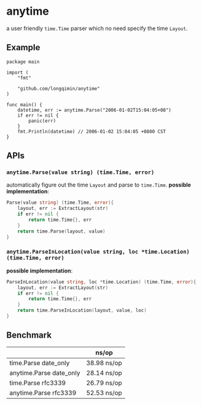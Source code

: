 # anytime

a user friendly `time.Time` parser which no need specify the time `Layout`.

## Example

```
package main

import (
	"fmt"

	"github.com/longqimin/anytime"
)

func main() {
	datetime, err := anytime.Parse("2006-01-02T15:04:05+08")
	if err != nil {
		panic(err)
	}
	fmt.Println(datetime) // 2006-01-02 15:04:05 +0800 CST
}
```

## APIs

### `anytime.Parse(value string) (time.Time, error)`

automatically figure out the time `Layout` and parse to `time.Time`.
**possible implementation**:

```go
Parse(value string) (time.Time, error){
    layout, err := ExtractLayout(str)
    if err != nil {
        return time.Time{}, err
    }
    return time.Parse(layout, value)
}
```

### `anytime.ParseInLocation(value string, loc *time.Location) (time.Time, error)`

**possible implementation**:

```go
ParseInLocation(value string, loc *time.Location) (time.Time, error){
    layout, err := ExtractLayout(str)
    if err != nil {
        return time.Time{}, err
    }
    return time.ParseInLocation(layout, value, loc)
}
```

## Benchmark

|                         | ns/op       |
| ----------------------- | ----------- |
| time.Parse date_only    | 38.98 ns/op |
| anytime.Parse date_only | 28.14 ns/op |
| time.Parse rfc3339      | 26.79 ns/op |
| anytime.Parse rfc3339   | 52.53 ns/op |
